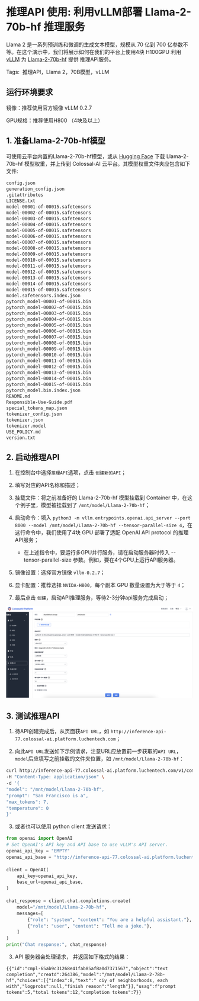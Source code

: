 # 推理API 使用: 利用vLLM部署 Llama-2-70b-hf 推理服务

Llama 2 是一系列预训练和微调的生成文本模型，规模从 70 亿到 700 亿参数不等。在这个演示中，我们将展示如何在我们的平台上使用4块 H100GPU 利用 [vLLM](https://github.com/vllm-project/vllm) 为 [Llama-2-70b-hf](https://huggingface.co/meta-llama/Llama-2-70b-hf) 提供 推理API服务。

Tags:  推理API，Llama 2，70B模型，vLLM

## 运行环境要求

镜像：推荐使用官方镜像 vLLM 0.2.7

GPU规格：推荐使用H800 （4块及以上）

## 1. 准备Llama-2-70b-hf模型

可使用云平台内置的Llama-2-70b-hf模型，或从 [Hugging Face](https://huggingface.co/meta-llama/Llama-2-70b-hf) 下载 Llama-2-70b-hf 模型权重，并上传到 Colossal-AI 云平台。其模型权重文件夹应包含如下文件:


```
config.json
generation_config.json
.gitattributes
LICENSE.txt
model-00001-of-00015.safetensors
model-00002-of-00015.safetensors
model-00003-of-00015.safetensors
model-00004-of-00015.safetensors
model-00005-of-00015.safetensors
model-00006-of-00015.safetensors
model-00007-of-00015.safetensors
model-00008-of-00015.safetensors
model-00009-of-00015.safetensors
model-00010-of-00015.safetensors
model-00011-of-00015.safetensors
model-00012-of-00015.safetensors
model-00013-of-00015.safetensors
model-00014-of-00015.safetensors
model-00015-of-00015.safetensors
model.safetensors.index.json
pytorch_model-00001-of-00015.bin
pytorch_model-00002-of-00015.bin
pytorch_model-00003-of-00015.bin
pytorch_model-00004-of-00015.bin
pytorch_model-00005-of-00015.bin
pytorch_model-00006-of-00015.bin
pytorch_model-00007-of-00015.bin
pytorch_model-00008-of-00015.bin
pytorch_model-00009-of-00015.bin
pytorch_model-00010-of-00015.bin
pytorch_model-00011-of-00015.bin
pytorch_model-00012-of-00015.bin
pytorch_model-00013-of-00015.bin
pytorch_model-00014-of-00015.bin
pytorch_model-00015-of-00015.bin
pytorch_model.bin.index.json
README.md
Responsible-Use-Guide.pdf
special_tokens_map.json
tokenizer_config.json
tokenizer.json
tokenizer.model
USE_POLICY.md
version.txt
```


## 2. 启动推理API

1. 在控制台中选择`推理API`选项，点击 `创建新的API`；

2. 填写对应的API名称和描述；

3. 挂载文件：将之前准备好的 Llama-2-70b-hf 模型挂载到 Container 中，在这个例子里，模型被挂载到了 `/mnt/model/Llama-2-70b-hf`；

4. 启动命令：填入 `python3 -m vllm.entrypoints.openai.api_server --port 8000 --model /mnt/model/Llama-2-70b-hf --tensor-parallel-size 4`，在这行命令中，我们使用了4块 GPU 部署了适配 OpenAI API protocol 的推理API服务；
    - 在上述指令中，要运行多GPU并行服务，请在启动服务器时传入 --tensor-parallel-size 参数。例如，要在4个GPU上运行API服务器。

5. 镜像设置：选择官方镜像 `vllm-0.2.7`；

6. 显卡配置：推荐选择 `NVIDA-H800`，每个副本 GPU 数量设置为大于等于 `4`；

7. 最后点击 `创建`，启动API推理服务，等待2-3分钟api服务完成启动；

![infernce_api_create](./images/infernce_api_create.jpg)

## 3. 测试推理API

1. 待API创建完成后，从页面获`API URL`，如 `http://inference-api-77.colossal-ai.platform.luchentech.com`；

2. 向此`API URL`发送如下示例请求，注意URL应放置前一步获取的`API URL`，`model`后应填写之前挂载的文件夹位置，如 `/mnt/model/Llama-2-70b-hf`：
```bash
curl http://inference-api-77.colossal-ai.platform.luchentech.com/v1/completions \
-H "Content-Type: application/json" \
-d '{
"model": "/mnt/model/Llama-2-70b-hf",
"prompt": "San Francisco is a",
"max_tokens": 7,
"temperature": 0
}'
```

3. 或者也可以使用 python client 发送请求：
```python
from openai import OpenAI
# Set OpenAI's API key and API base to use vLLM's API server.
openai_api_key = "EMPTY"
openai_api_base = "http://inference-api-77.colossal-ai.platform.luchentech.com/v1"

client = OpenAI(
    api_key=openai_api_key,
    base_url=openai_api_base,
)

chat_response = client.chat.completions.create(
    model="/mnt/model/Llama-2-70b-hf",
    messages=[
        {"role": "system", "content": "You are a helpful assistant."},
        {"role": "user", "content": "Tell me a joke."},
    ]
)
print("Chat response:", chat_response)
```

3. API 服务器会处理请求， 并返回如下格式的结果：

```
{{"id":"cmpl-65ab9c31268e41fab85afBa0d7371567","object":"text completion","creatd":264386,"model":"/mnt/model/Llama-2-78b-hf","choices":[{"index":8,"text":" ciy of neighborhoods, each with","logprobs":null,"finish reason":"length"}],"usag":f"prompt tokens":5,"total tokens":12,"completion tokens":7}}
```

